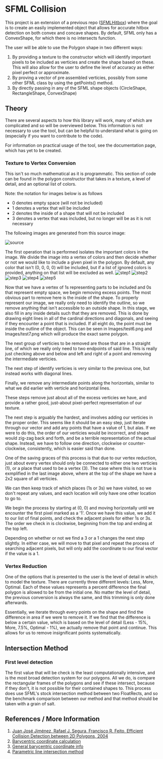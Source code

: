# SFML Collision

This project is an extension of a previous repo ([SFMLHitbox](https://github.com/Jfeatherstone/SFMLHitbox)) where the goal is to create an easily implemented object that allows for accurate hitbox detection on both convex and concave shapes. By default, SFML only has a ConvexShape, for which there is no intersects function.


The user will be able to use the Polygon shape in two different ways:

1. By providing a texture to the constructor which will identify important pixels to be included as verticies and create the shape based on these. This will also allow for the user to define the level of accuracy as either pixel perfect or approximate.
2. By proving a vector of pre assembled verticies, possibly from some other SFML class by using the getPoints() method.
3. By directly passing in any of the SFML shape objects (CircleShape, RectangleShape, ConvexShape)

## Theory

There are several aspects to how this library will work, many of which are complicated and so will be overviewed below. This information is not necessary to use the tool, but can be helpful to understand what is going on (especially if you want to contribute to the code).

For information on practical usage of the tool, see the documentation page, which has yet to be created.


### Texture to Vertex Conversion

This isn't so much mathematical as it is programmatic. This section of code can be found in the polygon constructor that takes in a texture, a level of detail, and an optional list of colors.

Note: the notation for images below is as follows
- 0 denotes empty space (will not be included)
- 1 denotes a vertex that will be included
- 2 denotes the inside of a shape that will not be included
- 3 denotes a vertex that was included, but no longer will be as it is not necessary

The following images are generated from this source image:

![source](https://raw.githubusercontent.com/Jfeatherstone/SFMLCollision/master/Images/test.png)

The first operation that is performed isolates the important colors in the image. We divide the image into a vertex of colors and then decide whether or not we would like to include a given pixel in the polygon. By default, any color that isn't (0, 0, 0, 0) will be included, but if a list of ignored colors is provided, anything on that list will be excluded as well.
![step1](https://raw.githubusercontent.com/Jfeatherstone/SFMLCollision/master/Images/step1.jpg) ![step2](https://raw.githubusercontent.com/Jfeatherstone/SFMLCollision/master/Images/step2.jpg) ![step3](https://raw.githubusercontent.com/Jfeatherstone/SFMLCollision/master/Images/step3.jpg) ![step4](https://raw.githubusercontent.com/Jfeatherstone/SFMLCollision/master/Images/step4.jpg) ![step5](https://raw.githubusercontent.com/Jfeatherstone/SFMLCollision/master/Images/step5.jpg)





Now that we have a vertex of 1s representing parts to be included and 0s that represent empty space, we begin removing excess points. The most obvious part to remove here is the inside of the shape. To properly represent our image, we really only need to identify the outline, so we remove anything that isn't accessible to an outside shape. In this stage, we also fill in any inside details such that they are removed. This is done by drawing eight lines in all of the cardinal directions and diagonals, and seeing if they encounter a point that is included. If all eight do, the point must be inside the outline of the object. This can be seen in Images/test6.png and Images/test7.png which will produce the exact same polygon.

The next group of verticies to be removed are those that are in a straight line, of which we really only need to two endpoints of said line. This is really just checking above and below and left and right of a point and removing the intermediate verticies.

The next step of identify verticies is very similar to the previous one, but instead works with diagonal lines.

Finally, we remove any intermediate points along the horizontals, similar to what we did earlier with verticle and horizontal lines.


These steps remove just about all of the excess verticies we have, and provide a rather good, just-about pixel-perfect representation of our texture.

The next step is arguably the hardest, and involves adding our verticies in the proper order. This seems like it should be an easy step, just iterate through our vector and add any points that have a value of 1, but alas. If we were to do this, the order of our verticies would be incorrect, and shape would zig-zag back and forth, and be a terrible representation of the actual shape. Instead, we have to follow one direction, clockwise or counter-clockwise, consistently, which is easier said than done.

One of the saving graces of this process is that due to our vertex reduction, just about every vertex should only be connected to either one two verticies (1), or a place that used to be a vertex (3). The case where this is not true is exmplified in the last image above, where at the top of the shape we have a 2x2 square of all verticies.

We can then keep track of which places (1s or 3s) we have visited, so we don't repeat any values, and each location will only have one other location to go to.

We begin the process by starting at (0, 0) and moving horizontally until we encounter the first pixel marked as a '1'. Once we have this value, we add it to our list of final points, and check the adjacent pixels for either 1s or 3s. The order we check in is clockwise, beginning from the top and ending at the top left.

Depending on whether or not we find a 3 or a 1 changes the next step slightly. In either case, we will move to that pixel and repeat the process of searching adjacent pixels, but will only add the coordinate to our final vector if the value is a 1.

### Vertex Reduction

One of the options that is presented to the user is the level of detail in which to model the texture. There are currently three different levels: Less, More, Optimal. Each of these values represents a percent difference the final polygon is allowed to be from the initial one. No matter the level of detail, the previous conversion is always the same, and this trimming is only done afterwards.

Essentially, we iterate through every points on the shape and find the difference in area if we were to remove it. If we find that the difference is below a certain value, which is based on the level of detail (Less - 15%, More, 7.5%, Optimal - 1%), we actually remove that point and continue. This allows for us to remove insignificant points systematically.

## Intersection Method

### First level detection

The first value that will be check is the least computationally intensive, and is the most broad detection system for our polygons. All we do, is compare the rectangular frames of the polygons and see if these intersect, because if they don't, it is not possible for their contained shapes to. This process does use SFML's stock intersection method between two FloatRects, and so the benchmark comparison between our method and that method should be taken with a grain of salt.

## References / More Information

1. [Juan José Jiménez, Rafael J. Segura, Francisco R. Feito, Efficient Collision Detection between 2D Polygons, 2004](http://wscg.zcu.cz/wscg2004/Papers_2004_Full/B83.pdf)
2. [Barycentric coordinate calculation](https://gamedev.stackexchange.com/questions/23743/whats-the-most-efficient-way-to-find-barycentric-coordinates)
3. [General barycentric coordinate info](https://en.wikipedia.org/wiki/Barycentric_coordinate_system)
4. [Parametric line intersection method](http://ahinson.com/algorithms_general/Sections/Geometry/ParametricLineIntersection.pdf)